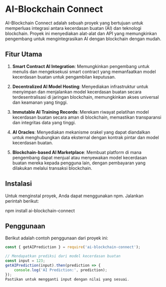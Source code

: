 # AI-Blockchain Connect

AI-Blockchain Connect adalah sebuah proyek yang bertujuan untuk memperluas integrasi antara kecerdasan buatan (AI) dan teknologi blockchain. Proyek ini menyediakan alat-alat dan API yang memungkinkan pengembang untuk mengintegrasikan AI dengan blockchain dengan mudah.

## Fitur Utama

1. **Smart Contract AI Integration**: Memungkinkan pengembang untuk menulis dan mengeksekusi smart contract yang memanfaatkan model kecerdasan buatan untuk pengambilan keputusan.

2. **Decentralized AI Model Hosting**: Menyediakan infrastruktur untuk menyimpan dan menjalankan model kecerdasan buatan secara terdesentralisasi di jaringan blockchain, memungkinkan akses universal dan keamanan yang tinggi.

3. **Immutable AI Training Records**: Merekam riwayat pelatihan model kecerdasan buatan secara aman di blockchain, memastikan transparansi dan integritas data yang tinggi.

4. **AI Oracles**: Menyediakan mekanisme orakel yang dapat diandalkan untuk menghubungkan data eksternal dengan kontrak pintar dan model kecerdasan buatan.

5. **Blockchain-based AI Marketplace**: Membuat platform di mana pengembang dapat menjual atau menyewakan model kecerdasan buatan mereka kepada pengguna lain, dengan pembayaran yang dilakukan melalui transaksi blockchain.

## Instalasi

Untuk menginstal proyek, Anda dapat menggunakan npm. Jalankan perintah berikut:

npm install ai-blockchain-connect

## Penggunaan

Berikut adalah contoh penggunaan dari proyek ini:

```javascript
const { getAIPrediction } = require('ai-blockchain-connect');

// Mendapatkan prediksi dari model kecerdasan buatan
const input = 123;
getAIPrediction(input).then(prediction => {
    console.log('AI Prediction:', prediction);
});
Pastikan untuk mengganti input dengan nilai yang sesuai.